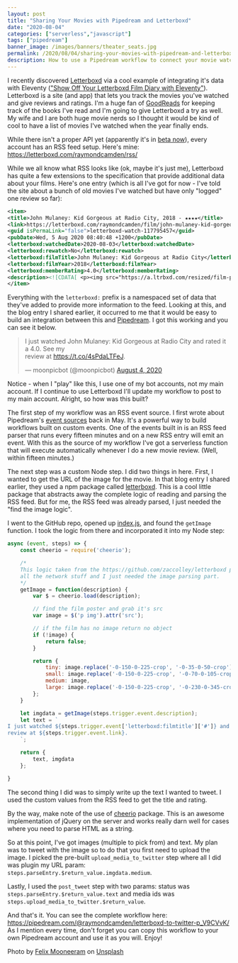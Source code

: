 ```yaml
---
layout: post
title: "Sharing Your Movies with Pipedream and Letterboxd"
date: "2020-08-04"
categories: ["serverless","javascript"]
tags: ["pipedream"]
banner_image: /images/banners/theater_seats.jpg
permalink: /2020/08/04/sharing-your-movies-with-pipedream-and-letterboxd
description: How to use a Pipedream workflow to connect your movie watching to Twitter
---
```


I recently discovered [Letterboxd](https://letterboxd.com/) via a cool example of integrating it's data with Eleventy (["Show Off Your Letterboxd Film Diary with Eleventy"](https://smithtimmytim.com/blog/2020/create-a-film-diary-with-eleventy-and-letterboxd/)). Letterboxd is a site (and app) that lets you track the movies you've watched and give reviews and ratings. I'm a huge fan of [GoodReads](https://www.goodreads.com/) for keeping track of the books I've read and I'm going to give Letterboxd a try as well. My wife and I are both huge movie nerds so I thought it would be kind of cool to have a list of movies I've watched when the year finally ends. 

While there isn't a proper API yet (apparently it's in [beta now](https://letterboxd.com/api-beta/)), every account has an RSS feed setup. Here's mine: <https://letterboxd.com/raymondcamden/rss/>

While we all know what RSS looks like (ok, maybe it's just me), Letterboxd has quite a few extensions to the specification that provide additional data about your films. Here's one entry (which is all I've got for now - I've told the site about a bunch of old movies I've watched but have only "logged" one review so far):

```xml
<item>
<title>John Mulaney: Kid Gorgeous at Radio City, 2018 - ★★★★</title>
<link>https://letterboxd.com/raymondcamden/film/john-mulaney-kid-gorgeous-at-radio-city/</link>
<guid isPermaLink="false">letterboxd-watch-117795457</guid>
<pubDate>Wed, 5 Aug 2020 08:40:48 +1200</pubDate>
<letterboxd:watchedDate>2020-08-03</letterboxd:watchedDate>
<letterboxd:rewatch>No</letterboxd:rewatch>
<letterboxd:filmTitle>John Mulaney: Kid Gorgeous at Radio City</letterboxd:filmTitle>
<letterboxd:filmYear>2018</letterboxd:filmYear>
<letterboxd:memberRating>4.0</letterboxd:memberRating>
<description><![CDATA[ <p><img src="https://a.ltrbxd.com/resized/film-poster/4/5/0/3/1/5/450315-john-mulaney-kid-gorgeous-at-radio-city-0-500-0-750-crop.jpg?k=1f94664287"/></p> <p>Watched on Monday August 3, 2020.</p> ]]></description> <dc:creator>Raymond Camden</dc:creator>
</item>
```		

Everything with the `letterboxd:` prefix is a namespaced set of data that they've added to provide more information to the feed. Looking at this, and the blog entry I shared earlier, it occurred to me that it would be easy to build an integration between this and [Pipedream](https://pipedream.com?via=raymond). I got this working and you can see it below. 


<blockquote class="twitter-tweet" data-theme="dark"><p lang="en" dir="ltr">I just watched John Mulaney: Kid Gorgeous at Radio City and rated it a 4.0. See my <br>review at <a href="https://t.co/4sPdaLTFeJ">https://t.co/4sPdaLTFeJ</a>.</p>&mdash; moonpicbot (@moonpicbot) <a href="https://twitter.com/moonpicbot/status/1290761974893219842?ref_src=twsrc%5Etfw">August 4, 2020</a></blockquote> <script async src="https://platform.twitter.com/widgets.js" charset="utf-8"></script>

Notice - when I "play" like this, I use one of my bot accounts, not my main account. If I continue to use Letterboxd I'll update my workflow to post to my main account. Alright, so how was this built?

The first step of my workflow was an RSS event source. I first wrote about Pipedream's [event sources](https://www.raymondcamden.com/2020/05/07/looking-at-pipedreams-event-sources) back in May. It's a powerful way to build workflows built on custom events. One of the events built in is an RSS feed parser that runs every fifteen minutes and on a new RSS entry will emit an event. With this as the source of my workflow I've got a serverless function that will execute automatically whenever I do a new movie review. (Well, within fifteen minutes.)

The next step was a custom Node step. I did two things in here. First, I wanted to get the URL of the image for the movie. In that blog entry I shared earlier, they used a npm package called [letterboxd](https://www.npmjs.com/package/letterboxd). This is a cool little package that abstracts away the complete logic of reading and parsing the RSS feed. But for me, the RSS feed was already parsed, I just needed the "find the image logic". 

I went to the GitHub repo, opened up [index.js](https://github.com/zaccolley/letterboxd/blob/master/index.js), and found the `getImage` function. I took the logic from there and incorporated it into my Node step:

```js
async (event, steps) => {
	const cheerio = require('cheerio');

	/*
	This logic taken from the https://github.com/zaccolley/letterboxd package. The package assumes it is doing
	all the network stuff and I just needed the image parsing part.
	*/
	getImage = function(description) {
		var $ = cheerio.load(description);

		// find the film poster and grab it's src
		var image = $('p img').attr('src');

		// if the film has no image return no object
		if (!image) {
			return false;
		}

		return {
			tiny: image.replace('-0-150-0-225-crop', '-0-35-0-50-crop'),
			small: image.replace('-0-150-0-225-crop', '-0-70-0-105-crop'),
			medium: image,
			large: image.replace('-0-150-0-225-crop', '-0-230-0-345-crop')
		};
	}

	let imgdata = getImage(steps.trigger.event.description);
	let text = `
I just watched ${steps.trigger.event['letterboxd:filmtitle']['#']} and rated it a ${steps.trigger.event["letterboxd:memberrating"]["#"]}. See my 
review at ${steps.trigger.event.link}.
	`;

	return {
		text, imgdata
	};

}
```

The second thing I did was to simply write up the text I wanted to tweet. I used the custom values from the RSS feed to get the title and rating.

By the way, make note of the use of [cheerio](https://www.npmjs.com/package/cheerio) package. This is an awesome implementation of jQuery on the server and works really darn well for cases where you need to parse HTML as a string. 

So at this point, I've got images (multiple to pick from) and text. My plan was to tweet with the image so to do that you first need to upload the image. I picked the pre-built `upload_media_to_twitter` step where all I did was plugin my URL param: `steps.parseEntry.$return_value.imgdata.medium`.

Lastly, I used the `post_tweet` step with two params: status was `steps.parseEntry.$return_value.text` and media ids was `steps.upload_media_to_twitter.$return_value`. 

And that's it. You can see the complete workflow here: <https://pipedream.com/@raymondcamden/letterboxd-to-twitter-p_V9CVvK/> As I mention every time, don't forget you can copy this workflow to your own Pipedream account and use it as you will. Enjoy!

<span>Photo by <a href="https://unsplash.com/@felixmooneeram?utm_source=unsplash&amp;utm_medium=referral&amp;utm_content=creditCopyText">Felix Mooneeram</a> on <a href="https://unsplash.com/s/photos/movie-theater?utm_source=unsplash&amp;utm_medium=referral&amp;utm_content=creditCopyText">Unsplash</a></span>